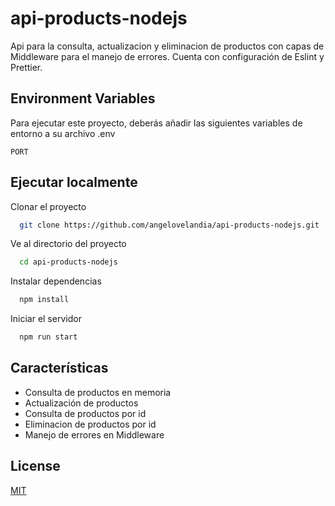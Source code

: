 
# api-products-nodejs

Api para la consulta, actualizacion y eliminacion de productos con capas de Middleware para el manejo de errores. Cuenta con configuración de Eslint y Prettier.


## Environment Variables

Para ejecutar este proyecto, deberás añadir las siguientes variables de entorno a su archivo .env

`PORT`


## Ejecutar localmente

Clonar el proyecto

```bash
  git clone https://github.com/angelovelandia/api-products-nodejs.git
```

Ve al directorio del proyecto

```bash
  cd api-products-nodejs
```

Instalar dependencias

```bash
  npm install
```

Iniciar el servidor

```bash
  npm run start
```


## Características

- Consulta de productos en memoria
- Actualización de productos
- Consulta de productos por id
- Eliminacion de productos por id
- Manejo de errores en Middleware


## License

[MIT](https://choosealicense.com/licenses/mit/)

